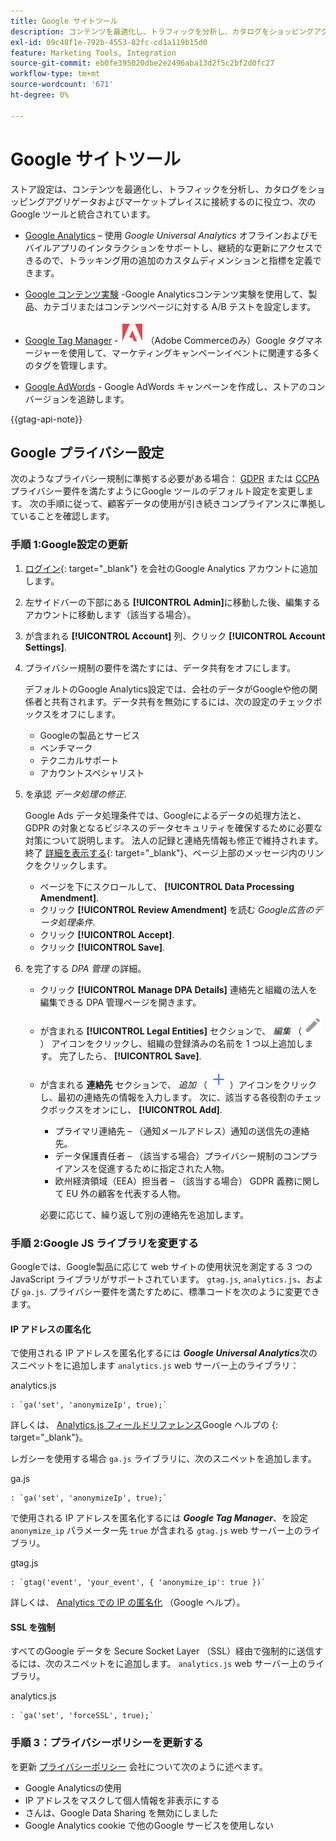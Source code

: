 ```yaml
---
title: Google サイトツール
description: コンテンツを最適化し、トラフィックを分析し、カタログをショッピングアグリゲータおよびマーケットプレイスに接続するために使用できる、Google ツール統合について説明します。
exl-id: 09c48f1e-792b-4553-82fc-cd1a119b15d0
feature: Marketing Tools, Integration
source-git-commit: eb0fe395020dbe2e2496aba13d2f5c2bf2d0fc27
workflow-type: tm+mt
source-wordcount: '671'
ht-degree: 0%

---
```


# Google サイトツール

ストア設定は、コンテンツを最適化し、トラフィックを分析し、カタログをショッピングアグリゲータおよびマーケットプレイスに接続するのに役立つ、次のGoogle ツールと統合されています。

- [Google Analytics](google-analytics.md)  – 使用 _Google Universal Analytics_ オフラインおよびモバイルアプリのインタラクションをサポートし、継続的な更新にアクセスできるので、トラッキング用の追加のカスタムディメンションと指標を定義できます。

- [Google コンテンツ実験](google-content-experiments.md) -Google Analyticsコンテンツ実験を使用して、製品、カテゴリまたはコンテンツページに対する A/B テストを設定します。

- [Google Tag Manager](google-tag-manager.md) - ![Adobe Commerce](../assets/adobe-logo.svg) （Adobe Commerceのみ）Google タグマネージャーを使用して、マーケティングキャンペーンイベントに関連する多くのタグを管理します。

- [Google AdWords](google-adwords.md) - Google AdWords キャンペーンを作成し、ストアのコンバージョンを追跡します。

{{gtag-api-note}}

## Google プライバシー設定

次のようなプライバシー規制に準拠する必要がある場合： [GDPR](../getting-started/compliance-gdpr.md) または [CCPA](../getting-started/compliance-ccpa.md)プライバシー要件を満たすようにGoogle ツールのデフォルト設定を変更します。 次の手順に従って、顧客データの使用が引き続きコンプライアンスに準拠していることを確認します。

### 手順 1:Google設定の更新

1. [ログイン][1]{: target=&quot;_blank&quot;} を会社のGoogle Analytics アカウントに追加します。

1. 左サイドバーの下部にある **[!UICONTROL Admin]**&#x200B;に移動した後、編集するアカウントに移動します（該当する場合）。

1. が含まれる **[!UICONTROL Account]** 列、クリック **[!UICONTROL Account Settings]**.

1. プライバシー規制の要件を満たすには、データ共有をオフにします。

   デフォルトのGoogle Analytics設定では、会社のデータがGoogleや他の関係者と共有されます。データ共有を無効にするには、次の設定のチェックボックスをオフにします。

   - Googleの製品とサービス
   - ベンチマーク
   - テクニカルサポート
   - アカウントスペシャリスト

1. を承認 _データ処理の修正_.

   Google Ads データ処理条件では、Googleによるデータの処理方法と、GDPR の対象となるビジネスのデータセキュリティを確保するために必要な対策について説明します。 法人の記録と連絡先情報も修正で維持されます。 終了 [詳細を表示する][2]{: target=&quot;_blank&quot;}、ページ上部のメッセージ内のリンクをクリックします。

   - ページを下にスクロールして、 **[!UICONTROL Data Processing Amendment]**.
   - クリック **[!UICONTROL Review Amendment]** を読む _Google広告のデータ処理条件_.
   - クリック **[!UICONTROL Accept]**.
   - クリック **[!UICONTROL Save]**.

1. を完了する _DPA 管理_ の詳細。

   - クリック **[!UICONTROL Manage DPA Details]** 連絡先と組織の法人を編集できる DPA 管理ページを開きます。

   - が含まれる **[!UICONTROL Legal Entities]** セクションで、 _編集_ （ ![Google編集アイコン](./assets/google-icon-edit.png) ） アイコンをクリックし、組織の登録済みの名前を 1 つ以上追加します。 完了したら、 **[!UICONTROL Save]**.

   - が含まれる **連絡先** セクションで、 _追加_ （ ![Google追加アイコン](./assets/google-icon-add.png) ）アイコンをクリックし、最初の連絡先の情報を入力します。 次に、該当する各役割のチェックボックスをオンにし、 **[!UICONTROL Add]**.

      - プライマリ連絡先 – （通知メールアドレス）通知の送信先の連絡先。
      - データ保護責任者 – （該当する場合）プライバシー規制のコンプライアンスを促進するために指定された人物。
      - 欧州経済領域（EEA）担当者 – （該当する場合） GDPR 義務に関して EU 外の顧客を代表する人物。

     必要に応じて、繰り返して別の連絡先を追加します。

### 手順 2:Google JS ライブラリを変更する

Googleでは、Google製品に応じて web サイトの使用状況を測定する 3 つの JavaScript ライブラリがサポートされています。 `gtag.js`, `analytics.js`、および `ga.js`. プライバシー要件を満たすために、標準コードを次のように変更できます。

#### IP アドレスの匿名化

で使用される IP アドレスを匿名化するには **_Google Universal Analytics_**&#x200B;次のスニペットをに追加します `analytics.js` web サーバー上のライブラリ：

analytics.js

```
: `ga('set', 'anonymizeIp', true);`
```

詳しくは、 [Analytics.js フィールドリファレンス][3]Google ヘルプの {: target=&quot;_blank&quot;}。

レガシーを使用する場合 `ga.js` ライブラリに、次のスニペットを追加します。

ga.js

```
: `ga('set', 'anonymizeIp', true);`
```

で使用される IP アドレスを匿名化するには **_Google Tag Manager_**、を設定 `anonymize_ip` パラメーター先 `true` が含まれる `gtag.js` web サーバー上のライブラリ。

gtag.js

```
: `gtag('event', 'your_event', { 'anonymize_ip': true })`
```

詳しくは、 [Analytics での IP の匿名化][4] （Google ヘルプ）。

#### SSL を強制

すべてのGoogle データを Secure Socket Layer （SSL）経由で強制的に送信するには、次のスニペットをに追加します。 `analytics.js` web サーバー上のライブラリ。

analytics.js

```
: `ga('set', 'forceSSL', true);`
```

### 手順 3：プライバシーポリシーを更新する

を更新 [プライバシーポリシー](../getting-started/privacy-policy.md) 会社について次のように述べます。

- Google Analyticsの使用
- IP アドレスをマスクして個人情報を非表示にする
- さんは、Google Data Sharing を無効にしました
- Google Analytics cookie で他のGoogle サービスを使用しない

[1]: https://www.google.com/analytics/
[2]: https://support.google.com/analytics/answer/3379636
[3]: https://developers.google.com/analytics/devguides/collection/analyticsjs/field-reference
[4]: https://support.google.com/analytics/answer/2763052
